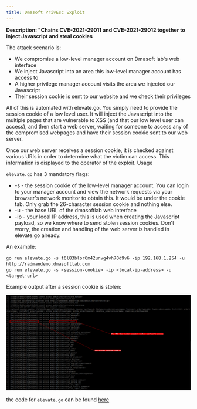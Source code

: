 ```yaml
---
title: Dmasoft PrivEsc Exploit
---
```


**Description: "Chains CVE-2021-29011 and CVE-2021-29012 together to inject Javascript and steal cookies**

The attack scenario is:

* We compromise a low-level manager account on Dmasoft lab's web interface
* We inject Javascript into an area this low-level manager account has access to
* A higher privilege manager account visits the area we injected our Javascript
* Their session cookie is sent to our website and we check their privileges

All of this is automated with elevate.go. You simply need to provide the session cookie of a low level user. It will inject the Javascript into the multiple pages that are vulnerable to XSS (and that our low level user can access), and then start a web server, waiting for someone to access any of the compromised webpages and have their session cookie sent to our web server.

Once our web server receives a session cookie, it is checked against various URIs in order to determine what the victim can access. This information is displayed to the operator of the exploit.
Usage

`elevate.go` has 3 mandatory flags:

* -s - the session cookie of the low-level manager account. You can login to your manager account and view the network requests via your browser's network monitor to obtain this. It would be under the cookie tab. Only grab the 26-character session cookie and nothing else.
* -u - the base URL of the dmasoftlab web interface
* -ip - your local IP address, this is used when creating the Javascript payload, so we know where to send stolen session cookies. Don't worry, the creation and handling of the web server is handled in elevate.go already.

An example:

    go run elevate.go -s t6l83blor6m42unvg4vh70d9v6 -ip 192.168.1.254 -u http://radmandemo.dmasoftlab.com
    go run elevate.go -s <session-cookie> -ip <local-ip-address> -u <target-url>

Example output after a session cookie is stolen:

![](https://github.com/1d8/publications/raw/main/dmasoft-exploit/imgs/img1.png)

the code for `elevate.go` can be found [here](https://github.com/1d8/publications/blob/main/dmasoft-exploit/elevate.go)
